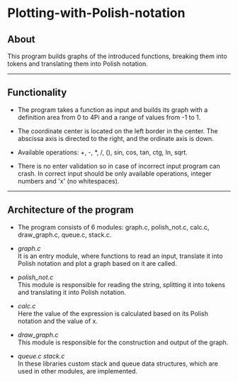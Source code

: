 # Plotting-with-Polish-notation

## About

This program builds graphs of the introduced functions, breaking them into tokens and translating them into Polish notation.

***

## Functionality

* The program takes a function as input and builds its graph with a definition area from 0 to 4Pi and a range of values from -1 to 1. 

* The coordinate center is located on the left border in the center. The abscissa axis is directed to the right, and the ordinate axis is down.

* Available operations: +, -, *, /, (), sin, cos, tan, ctg, ln, sqrt.

* There is no enter validation so in case of incorrect input program can crash. In correct input should be only available operations, integer numbers and 'x' (no whitespaces).

***

## Architecture of the program

* The program consists of 6 modules: graph.c, polish_not.c, calc.c, draw_graph.c, queue.c, stack.c.

* _graph.c_<br>
It is an entry module, where functions to read an input, translate it into Polish notation and plot a graph based on it are called.

* *polish_not.c*<br>
This module is responsible for reading the string, splitting it into tokens and translating it into Polish notation.

* _calc.c_<br>
Here the value of the expression is calculated based on its Polish notation and the value of x.

* *draw_graph.c*<br>
This module is responsible for the construction and output of the graph.

* _queue.c stack.c_<br>
In these libraries custom stack and queue data structures, which are used in other modules, are implemented.